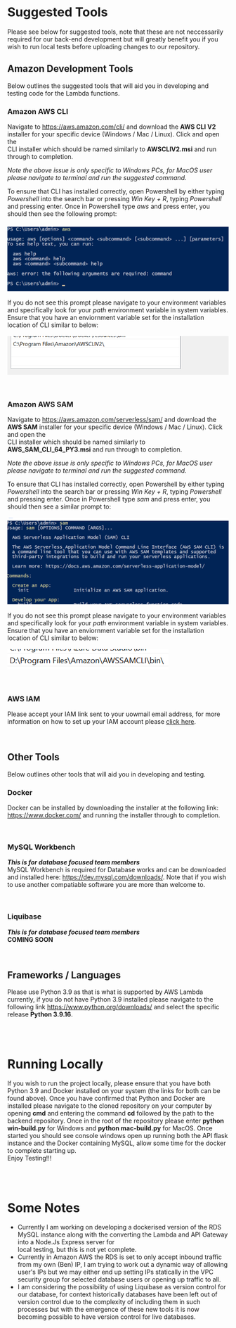 # Suggested Tools
Please see below for suggested tools, note that these are not neccessarily required for our back-end development but will greatly benefit you if you wish to run local tests before uploading changes to our repository. <br/>

## Amazon Development Tools
Below outlines the suggested tools that will aid you in developing and testing code for the Lambda functions. <br/>

### Amazon AWS CLI
Navigate to https://aws.amazon.com/cli/ and download the **AWS CLI V2** installer for your specific device (Windows / Mac / Linux). Click and open the <br/>CLI installer which should be named similarly to **AWSCLIV2.msi** and run through to completion. <br/>

_Note the above issue is only specific to Windows PCs, for MacOS user please navigate to terminal and run the suggested command._ <br/>

To ensure that CLI has installed correctly, open Powershell by either typing _Powershell_ into the search bar or pressing _Win Key + R_, typing _Powershell_ and pressing enter.
Once in Powershell type _aws_ and press enter, you should then see the following prompt: <br/><br/>
![AWS CLI PS Prompt](./res/readme/aws_ps_promptpng.png) <br/>

If you do not see this prompt please navigate to your environment variables and specifically look for your _path_ environment variable in system variables. Ensure that you have an enviornment variable set for the installation location of CLI similar to below: <br/><br/>
![CLI Environment Variable](./res/readme/aws_cli_v2_ev.png) <br/>

<br/>

### Amazon AWS SAM
Navigate to https://aws.amazon.com/serverless/sam/ and download the **AWS SAM** installer for your specific device (Windows / Mac / Linux). Click and open the <br/>CLI installer which should be named similarly to **AWS_SAM_CLI_64_PY3.msi** and run through to completion. <br/>

_Note the above issue is only specific to Windows PCs, for MacOS user please navigate to terminal and run the suggested command._ <br/>

To ensure that CLI has installed correctly, open Powershell by either typing _Powershell_ into the search bar or pressing _Win Key + R_, typing _Powershell_ and pressing enter. Once in Powershell type _sam_ and press enter, you should then see a similar prompt to: <br/><br/>
![AWS SAM PS Prompt](./res/readme/aws_sam_prompt.png) <br/>

If you do not see this prompt please navigate to your environment variables and specifically look for your _path_ environment variable in system variables. Ensure that you have an enviornment variable set for the installation location of CLI similar to below: <br/><br/>
![SAM Environment Variable](./res/readme/aws_sam_ev.png)

<br/>

### AWS IAM
Please accept your IAM link sent to your uowmail email address, for more information on how to set up your IAM account please [click here](./doc/IAM/SettingUpIAM.md).

<br/>

## Other Tools
Below outlines other tools that will aid you in developing and testing.

### Docker
Docker can be installed by downloading the installer at the following link: https://www.docker.com/ and running the installer through to completion.

<br/>

### MySQL Workbench
**_This is for database focused team members_** <br/>
MySQL Workbench is required for Database works and can be downloaded and installed here: https://dev.mysql.com/downloads/. Note that if you wish to use another compatiable software you are more than welcome to.

<br/>

### Liquibase
**_This is for database focused team members_** <br/>
**COMING SOON**

<br/>

## Frameworks / Languages
Please use Python 3.9 as that is what is supported by AWS Lambda currently, if you do not have Python 3.9 installed please navigate to the following link https://www.python.org/downloads/ and select the specific release **Python 3.9.16**.

<br/>
<br/>

# Running Locally
If you wish to run the project locally, please ensure that you have both Python 3.9 and Docker installed on your system (the links for both can be found above). Once you have confirmed that Python and Docker are installed please navigate to the cloned repository on your computer by opening **cmd** and entering the command **cd** followed by the path to the backend repository. Once in the root of the repository please enter **python win-build.py** for Windows and **python mac-build.py** for MacOS. Once started you should see console windows open up running both the API flask instance and the Docker containing MySQL, allow some time for the docker to complete starting up. <br/>
Enjoy Testing!!!

<br/>
<br/>

# Some Notes
- Currently I am working on developing a dockerised version of the RDS MySQL instance along with the converting the Lambda and API Gateway into a Node.Js Express server for <br/>local testing, but this is not yet complete.
- Currently in Amazon AWS the RDS is set to only accept inbound traffic from my own (Ben) IP, I am trying to work out a dynamic way of allowing user's IPs but we may either end up setting IPs statically in the VPC security group for selected database users or opening up traffic to all.
- I am considering the possibility of using Liquibase as version control for our database, for context historically databases have been left out of version control due to the complexity of including them in such processes but with the emergence of these new tools it is now becoming possible to have version control for live databases.
